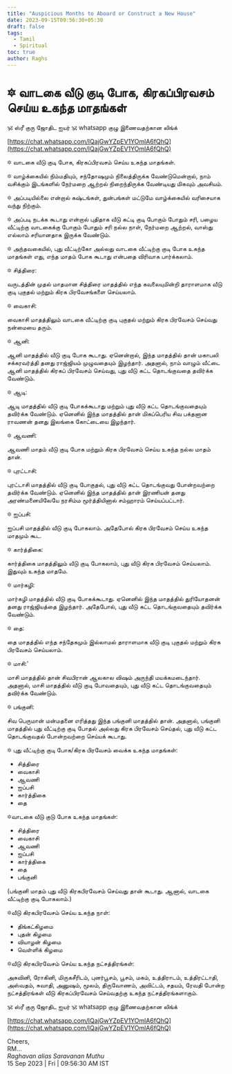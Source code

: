 ```yaml
---
title: "Auspicious Months to Aboard or Construct a New House"
date: 2023-09-15T09:56:30+05:30
draft: false
tags:
  - Tamil
  - Spiritual
toc: true
author: Raghs
---
```


# 🔯 வாடகை வீடு குடி போக, கிரகப்பிரவசம் செய்ய உகந்த மாதங்கள் 

🕉 ஸ்ரீ குரு ஜோதிட ஐயர் 🕉 whatsapp குழு இணைவதற்கான லிங்க்

[https://chat.whatsapp.com/IQajGwYZpEV1YOmlA6fQhQ](https://chat.whatsapp.com/IQajGwYZpEV1YOmlA6fQhQ)

🔯 வாடகை வீடு குடி போக, கிரகப்பிரவசம் செய்ய உகந்த மாதங்கள்.

🔯 வாழ்க்கையில் நிம்மதியும், சந்தோஷமும் நிலைத்திருக்க வேண்டுமென்றால், நாம் வசிக்கும் இடங்களில் நேர்மறை ஆற்றல் நிறைந்திருக்க வேண்டியது மிகவும் அவசியம்.

🔯 அப்படியில்லை என்றால் கஷ்டங்கள், துன்பங்கள் மட்டுமே வாழ்க்கையில் வரிசையாக வந்து நிற்கும்.

🔯 அப்படி நடக்க கூடாது என்றால் புதிதாக வீடு கட்டி குடி போகும் போதும் சரி, பழைய வீட்டிற்கு வாடகைக்கு போகும் போதும் சரி நல்ல நாள், நேர்மறை ஆற்றல், வாஸ்து எல்லாம் சரியானதாக இருக்க வேண்டும்.

<!--more-->

🔯 அந்தவகையில், புது வீட்டிற்கோ அல்லது வாடகை வீட்டிற்கு குடி போக உகந்த மாதங்கள் எது, எந்த மாதம் போக கூடாது என்பதை விரிவாக பார்க்கலாம். 

🔯 சித்திரை:

வருடத்தின் முதல் மாதமான சித்திரை மாதத்தில் எந்த கவலையுமின்றி தாராளமாக வீடு குடி புகுதல் மற்றும் கிரக பிரவேசங்களை செய்யலாம்.

🔯 வைகாசி:

வைகாசி மாதத்திலும் வாடகை வீட்டிற்கு குடி புகுதல் மற்றும் கிரக பிரவேசம் செய்வது நன்மையை தரும். 

🔯 ஆனி:

ஆனி மாதத்தில் வீடு குடி போக கூடாது. ஏனென்றால், இந்த மாதத்தில் தான் மகாபலி சக்கரவர்த்தி தனது ராஜ்ஜியம் முழுவதையும் இழந்தார். அதனால், நாம் வாழும் வீட்டை ஆனி மாதத்தில் கிரகப் பிரவேசம் செய்வது, புது வீடு கட்ட தொடங்குவதை தவிர்க்க வேண்டும். 

🔯 ஆடி:

ஆடி மாதத்தில் வீடு குடி போகக்கூடாது மற்றும் புது வீடு கட்ட தொடங்குவதையும் தவிர்க்க வேண்டும். ஏனெனில் இந்த மாதத்தில் தான் மிகப்பெரிய சிவ பக்தனான ராவணன் தனது இலங்கை கோட்டையை இழந்தார்.

🔯 ஆவணி:

ஆவணி மாதம் வீடு குடி போக மற்றும் கிரக பிரவேசம் செய்ய உகந்த நல்ல மாதம் தான்.

🔯 புரட்டாசி:

புரட்டாசி மாதத்தில் வீடு குடி போகுதல், புது வீடு கட்ட தொடங்குவது போன்றவற்றை தவிர்க்க வேண்டும். ஏனெனில் இந்த மாதத்தில் தான் இரணியன் தனது அரண்மனையிலேயே நரசிம்ம மூர்த்தியினால் சம்ஹாரம்  செய்யப்பட்டார்.

🔯 ஐப்பசி:

ஐப்பசி மாதத்தில் வீடு குடி போகலாம். அதேபோல் கிரக பிரவேசம் செய்ய உகந்த மாதமும் கூட.

🔯 கார்த்திகை:

கார்த்திகை மாதத்திலும் வீடு குடி போகலாம், புது வீடு கிரக பிரவேசம் செய்யலாம். இதுவும் உகந்த மாதமே.

🔯 மார்கழி:

மார்கழி மாதத்தில் வீடு குடி போகக்கூடாது. ஏனெனில் இந்த மாதத்தில் துரியோதனன் தனது ராஜ்ஜியத்தை இழந்தார். அதேபோல், புது வீடு கட்ட தொடங்குவதையும் தவிர்க்க வேண்டும்.

🔯 தை: 

தை மாதத்தில் எந்த சந்தேகமும் இல்லாமல் தாராளமாக வீடு குடி புகுதல் மற்றும் கிரக பிரவேசம் செய்யலாம். 

🔯 மாசி:'

மாசி மாதத்தில் தான் சிவபிரான் ஆலகால விஷம் அருந்தி மயக்கமடைந்தார். அதனால், மாசி மாதத்தில் வீடு குடி போவதையும், புது வீடு கட்ட தொடங்குவதையும் தவிர்க்க வேண்டும். 

🔯 பங்குனி:

சிவ பெருமான் மன்மதனை எரித்தது இந்த பங்குனி மாதத்தில் தான். அதனால், பங்குனி மாதத்தில் புது வீட்டிற்கு குடி போதல் அல்லது கிரக பிரவேசம் செய்தல், புது வீடு கட்ட தொடங்குவதல் போன்றவற்றை செய்யக் கூடாது.

🔯 புது வீட்டிற்கு குடி போக/கிரக பிரவேசம் வைக்க உகந்த மாதங்கள்:

* சித்திரை
* வைகாசி
* ஆவணி
* ஐப்பசி
* கார்த்திகை
* தை

🔯வாடகை வீடு குடு போக உகந்த மாதங்கள்:

* சித்திரை
* வைகாசி
* ஆவணி
* ஐப்பசி
* கார்த்திகை
* தை
* பங்குனி

(பங்குனி மாதம் புது வீடு கிரகபிரவேசம் செய்வது தான் கூடாது. ஆனால், வாடகை வீட்டிற்கு குடி போகலாம்.)

🔯வீடு கிரகபிரவேசம் செய்ய உகந்த நாள்:

* திங்கட்கிழமை
* புதன் கிழமை
* வியாழன் கிழமை
* வெள்ளிக் கிழமை

🔯வீடு கிரகபிரவேசம் செய்ய உகந்த நட்சத்திரங்கள்:

அசுவினி, ரோகினி, மிருகசீரிடம், புனர்பூசம், பூசம், மகம், உத்திராடம், உத்திரட்டாதி, அஸ்வதம், சுவாதி, அனுஷம், மூலம், திருவோணம், அவிட்டம், சதயம், ரேவதி போன்ற நட்சத்திரங்கள் வீடு கிரகப்பிரவேசம் செய்வதற்கு உகந்த நட்சத்திரங்களாகும்.

🕉 ஸ்ரீ குரு ஜோதிட ஐயர் 🕉 whatsapp குழு இணைவதற்கான லிங்க்

[https://chat.whatsapp.com/IQajGwYZpEV1YOmlA6fQhQ](https://chat.whatsapp.com/IQajGwYZpEV1YOmlA6fQhQ)


Cheers,\
RM...\
_Raghavan alias Saravanan Muthu_\
15 Sep 2023 | Fri | 09:56:30 AM IST
